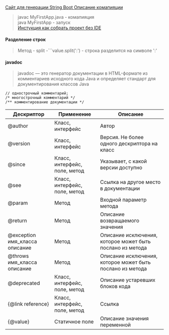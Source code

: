 [Сайт для генерации String Boot ](https://start.spring.io/)
[Описание комапияции](https://www.examclouds.com/ru/java/java-core-russian/java-javac)
 
 > javac MyFirstApp.java - комапияция        
 > java MyFirstApp - запуск      
[Инстукция как собрать проект без IDE](https://habr.com/ru/post/125210/)    

#### Разделение строк
> Метод - split -```value.split(':') - строка разделится на символе ':'


#### javadoc

>javadoc — это генератор документации в HTML-формате из комментариев исходного кода Java и определяет стандарт для документирования классов Java     

~~~
// однострочный комментарий;
/* многострочный комментарий */
/** комментирование документации */
~~~

|Дескриптор|Применение|Описание|
|----------|----------|--------|
|@author|Класс, интерфейс|	Автор|
|@version|Класс, интерфейс|	Версия. Не более одного дескриптора на класс|
|@since|	Класс, интерфейс, поле, метод|Указывает, с какой версии доступно|
|@see|	Класс, интерфейс, поле, метод|Ссылка на другое место в документации|
|@param|Метод|	Входной параметр метода|
|@return|Метод|Описание возвращаемого значения|
|@exception имя_класса описание|Метод|Описание исключения, которое может быть послано из метода|
|@throws имя_класса описание|Метод|Описание исключения, которое может быть послано из метода|
|@deprecated|Класс, интерфейс, поле, метод|Описание устаревших блоков кода|
|{@link reference}|Класс, интерфейс, поле, метод|Ссылка|
|{@value}|Статичное поле|Описание значения переменной|
